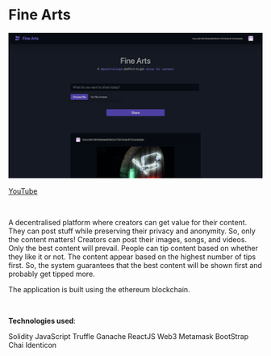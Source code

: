 # Fine Arts

<img src="./finearts.png" alt="Home Screen" />

<br/>

<a href="https://youtu.be/mJ-Z5l91ziM">YouTube</a>

<br/>

A decentralised platform where creators can get value for their content. They can post stuff while preserving their privacy and anonymity. So, only the content matters! Creators can post their images, songs, and videos. Only the best content will prevail. People can tip content based on whether they like it or not. The content appear based on the highest number of tips first. So, the system guarantees that the best content will be shown first and probably get tipped more.

The application is built using the ethereum blockchain.

<br/>

<b>Technologies used</b>:

Solidity
JavaScript
Truffle
Ganache
ReactJS
Web3
Metamask
BootStrap
Chai
Identicon
